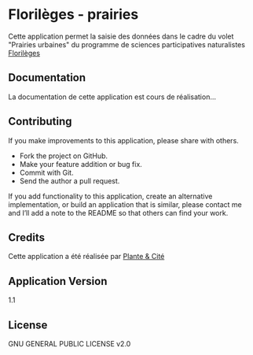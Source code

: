 # Florilèges - prairies

Cette application permet la saisie des données dans le cadre du volet "Prairies urbaines" du programme de sciences participatives naturalistes [Florilèges](http://www.florileges.info)

## Documentation

La documentation de cette application est cours de réalisation...

## Contributing

If you make improvements to this application, please share with others.

- Fork the project on GitHub.
- Make your feature addition or bug fix.
- Commit with Git.
- Send the author a pull request.

If you add functionality to this application, create an alternative
implementation, or build an application that is similar, please contact
me and I’ll add a note to the README so that others can find your work.

## Credits

Cette application a été réalisée par [Plante & Cité](http://www.plante-et-cite.fr)

## Application Version

1.1

## License

GNU GENERAL PUBLIC LICENSE v2.0
